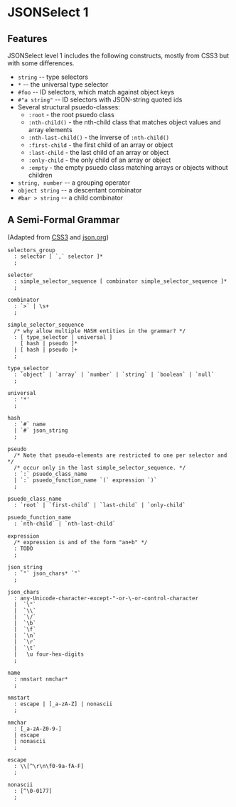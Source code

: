 # JSONSelect 1

## Features

JSONSelect level 1 includes the following constructs, mostly from CSS3
but with some differences.

  * `string` -- type selectors
  * `*` -- the universal type selector
  * `#foo` -- ID selectors, which match against object keys
  * `#"a string"` -- ID selectors with JSON-string quoted ids
  * Several structural psuedo-classes:
    * `:root` - the root psuedo class
    * `:nth-child()` - the nth-child class that matches object
      values and array elements
    * `:nth-last-child()` - the inverse of `:nth-child()`
    * `:first-child` - the first child of an array or object
    * `:last-child` - the last child of an array or object
    * `:only-child` - the only child of an array or object
    * `:empty` - the empty psuedo class matching arrays or objects
      without children
  * `string, number` -- a grouping operator
  * `object string` -- a descentant combinator
  * `#bar > string` -- a child combinator


## A Semi-Formal Grammar

(Adapted from [CSS3](http://www.w3.org/TR/css3-selectors/#descendant-combinators) and
 [json.org](http://json.org/))

    selectors_group
      : selector [ `,` selector ]*
      ;
    
    selector
      : simple_selector_sequence [ combinator simple_selector_sequence ]*
      ;
    
    combinator
      : `>` | \s+
      ;
    
    simple_selector_sequence
      /* why allow multiple HASH entities in the grammar? */
      : [ type_selector | universal ]
        [ hash | pseudo ]*
      | [ hash | pseudo ]+
      ;
    
    type_selector
      : `object` | `array` | `number` | `string` | `boolean` | `null`
      ;

    universal
      : '*'
      ;

    hash
      : `#` name
      | `#` json_string
      ;
    
    pseudo
      /* Note that pseudo-elements are restricted to one per selector and */
      /* occur only in the last simple_selector_sequence. */
      : `:` psuedo_class_name
      | `:` psuedo_function_name `(` expression `)`
      ;

    psuedo_class_name
      : `root` | `first-child` | `last-child` | `only-child`
    
    psuedo_function_name
      : `nth-child` | `nth-last-child`

    expression
      /* expression is and of the form "an+b" */
      : TODO
      ;

    json_string
      : `"` json_chars* `"`
      ;

    json_chars
      : any-Unicode-character-except-"-or-\-or-control-character
      |  `\"`
      |  `\\`
      |  `\/`
      |  `\b`
      |  `\f`
      |  `\n`
      |  `\r`
      |  `\t`
      |   \u four-hex-digits 
      ;

    name
      : nmstart nmchar*
      ;

    nmstart
      : escape | [_a-zA-Z] | nonascii
      ;

    nmchar
      : [_a-zA-Z0-9-]
      | escape
      | nonascii
      ;
 
    escape 
      : \\[^\r\n\f0-9a-fA-F]
      ;

    nonascii
      : [^\0-0177]
      ;

